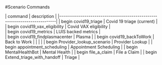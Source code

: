 #Scenario Commands

| command                          | description                             |
|----------------------------------------------------------------------------|
| begin covid19_triage             | Covid 19 triage (current)               |
| begin covid19_vax_eligibility    | Covid VAX eligibility                   |                 
| begin covid19_metrics            | LUIS backed metrics                     |        
| begin covid19_findplasmacenter   | Plasma                                  |
| begin covid19_backToWork         | Back to Work                            |
|                                  |                                         |
| begin Provider_lookup_scenario   | Provider Lookup                         |
| begin appointment_scheduling     | Appointment Scheduling                  |
| begin MentalHealthBot            | Mental Health                           |
| begin file_a_claim               | File a Claim                            |
| begin Extend_triage_with_handoff | Triage                                  |


